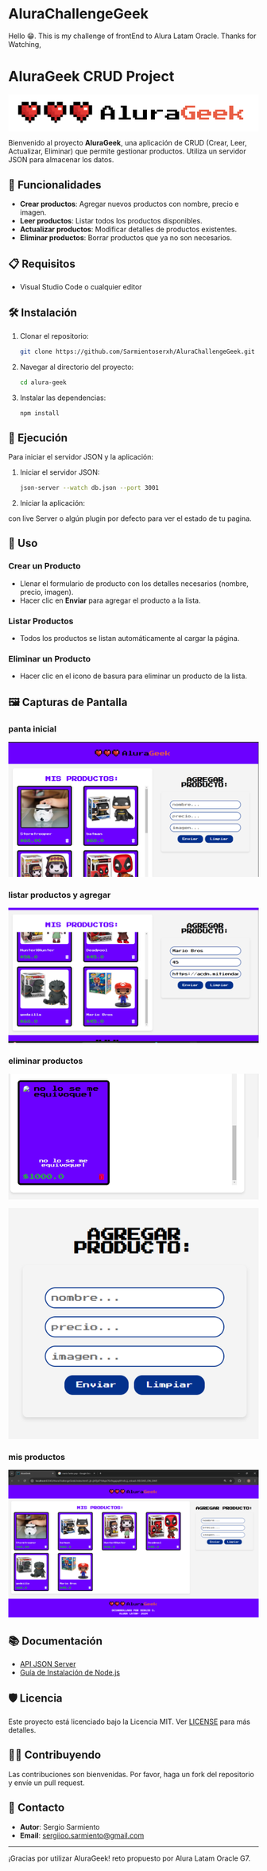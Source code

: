 # AluraChallengeGeek
Hello 😁. This is my challenge of frontEnd to Alura Latam Oracle. Thanks for Watching,
# AluraGeek CRUD Project
<div style="background: #fff; display: flex; justify-content: center; align-items: center" >
<img src="images/aluraLogoGeek.svg" alt="logo AluraGeek">
</div>

Bienvenido al proyecto **AluraGeek**, una aplicación de CRUD (Crear, Leer, Actualizar, Eliminar) que permite gestionar productos. Utiliza un servidor JSON para almacenar los datos.

## 🚀 Funcionalidades

- **Crear productos**: Agregar nuevos productos con nombre, precio e imagen.
- **Leer productos**: Listar todos los productos disponibles.
- **Actualizar productos**: Modificar detalles de productos existentes.
- **Eliminar productos**: Borrar productos que ya no son necesarios.

## 📋 Requisitos

- Visual Studio Code o cualquier editor 

## 🛠️ Instalación

1. Clonar el repositorio:

    ```bash
    git clone https://github.com/Sarmientoserxh/AluraChallengeGeek.git
    ```

2. Navegar al directorio del proyecto:

    ```bash
    cd alura-geek
    ```

3. Instalar las dependencias:

    ```bash
    npm install
    ```

## 🚀 Ejecución

Para iniciar el servidor JSON y la aplicación:

1. Iniciar el servidor JSON:

    ```bash
    json-server --watch db.json --port 3001
    ```

2. Iniciar la aplicación:

 con live Server o algún plugin por defecto para ver el estado de tu pagina.

## 🔧 Uso

### Crear un Producto

- Llenar el formulario de producto con los detalles necesarios (nombre, precio, imagen).
- Hacer clic en **Enviar** para agregar el producto a la lista.

### Listar Productos

- Todos los productos se listan automáticamente al cargar la página.

### Eliminar un Producto

- Hacer clic en el icono de basura para eliminar un producto de la lista.

## 🖼️ Capturas de Pantalla
### panta inicial
![img.png](images/img.png)

### listar productos y agregar
![img_1.png](images/img_1.png)

### eliminar productos
![img_2.png](images/img_2.png)

![img_3.png](images/img_3.png)

### mis productos
![img.png](images/img_4.png)
## 📚 Documentación

- [API JSON Server](https://github.com/typicode/json-server)
- [Guía de Instalación de Node.js](https://nodejs.org/es/)

## 🛡️ Licencia

Este proyecto está licenciado bajo la Licencia MIT. Ver [LICENSE](LICENSE) para más detalles.

## 👨‍💻 Contribuyendo

Las contribuciones son bienvenidas. Por favor, haga un fork del repositorio y envíe un pull request.

## 📧 Contacto

- **Autor**: Sergio Sarmiento
- **Email**: sergiioo.sarmiento@gmail.com

---

¡Gracias por utilizar AluraGeek! reto propuesto por Alura Latam Oracle G7.
